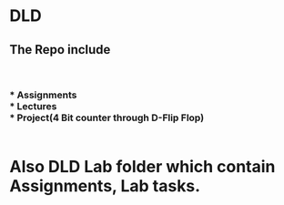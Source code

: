 # DLD
<h2>The Repo include </h2>
<br>
<h3> * Assignments<br>
    * Lectures<br>
    * Project(4 Bit counter through D-Flip Flop)<br><br></h3>
    
    
# Also DLD Lab folder which contain Assignments, Lab tasks.

